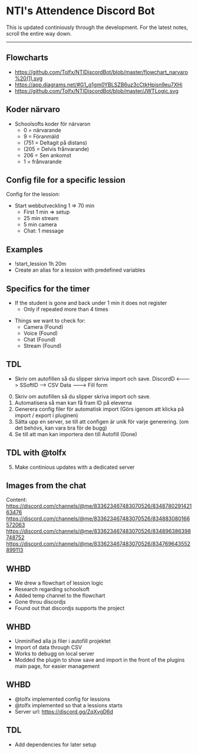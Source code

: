 # NTI's Attendence Discord Bot

This is updated continiously through the development. For the latest notes, scroll the entire way down.


---

## Flowcharts
+ https://github.com/Tolfx/NTIDiscordBot/blob/master/flowchart_narvaro%20(1).svg
+ https://app.diagrams.net/#G1_g1gm0YBLSZB6uz3cCtkHpisn9eu7XHi
+ https://github.com/Tolfx/NTIDiscordBot/blob/master/JWTLogic.svg
## Koder närvaro
+ Schoolsofts koder för närvaron
  - 0 = närvarande
  - 9 = Föranmäld
  - (751 = Deltagit på distans)
  - (205 = Delvis frånvarande)
  - 206 = Sen ankomst
  - 1 = frånvarande 

## Config file for a specific lession
Config for the lession:
+ Start webbutveckling 1 => 70 min
  - First 1 min => setup
  - 25 min stream
  - 5 min camera
  - Chat: 1 message

## Examples
- !start_lession 1h 20m
- Create an alias for a lession with predefined variables

## Specifics for the timer
- If the student is gone and back under 1 min it does not register
  - Only if repeated more than 4 times

+ Things we want to check for:
  - Camera (Found)
  - Voice (Found)
  - Chat (Found)
  - Stream (Found)



## TDL
+ Skriv om autofillen så du slipper skriva import och save.
DiscordD <---> SSoftID --> CSV Data ---> Fill form

0. Skriv om autofillen så du slipper skriva import och save.
1. Automatisera så man kan få fram ID på eleverna     
2. Generera config filer för automatisk import (Görs igenom att klicka på import / export i pluginen)
3. Sätta upp en server, se till att configen är unik för varje generering. (om det behövs, kan vara bra för de bugg)
4. Se till att man kan importera den till Autofill (Done)

## TDL with @tolfx
5. Make continious updates with a dedicated server

## Images from the chat
Content: https://discord.com/channels/@me/833623467483070526/834878029142163476
https://discord.com/channels/@me/833623467483070526/834883080166572063
https://discord.com/channels/@me/833623467483070526/834896386398748752
https://discord.com/channels/@me/833623467483070526/834769643552899113

## WHBD
- We drew a flowchart of lession logic
- Research regarding schoolsoft
- Added temp channel to the flowchart
- Gone throu discordjs
- Found out that discordjs supports the project

## WHBD
+ Unminified alla js filer i autofill projektet
+ Import of data through CSV
+ Works to debugg on local server
+ Modded the plugin to show save and import in the front of the plugins main page, for easier management

## WHBD
+ @tolfx implemented config for lessions
+ @tolfx implemented so that a lessions starts
+ Server url: https://discord.gg/ZqXvgD6d

## TDL
+ Add dependencies for later setup
